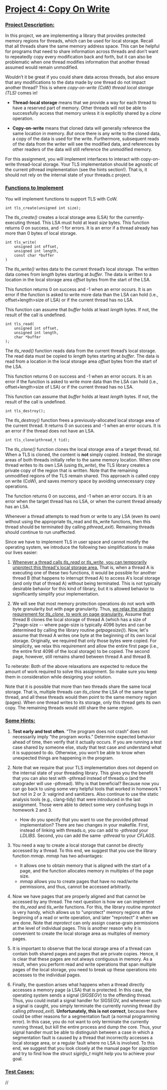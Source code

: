 # <ins>Project 4: Copy On Write</ins>

### <ins>Project Description:</ins>

In this project, we are implementing a library that provides protected memory regions for threads, which can be used for local storage. Recall that all threads share the same memory address space. This can be helpful for programs that need to share information across threads and don’t want to repeatedly copy every modification back and forth, but it can also be problematic when one thread modifies information that another thread assumed would remain unmodified.

Wouldn’t it be great if you could share data across threads, but also ensure that any modifications to the data made by one thread do not impact another thread? This is where *copy-on-write (CoW) thread local storage (TLS)* comes in!

* __Thread-local storage__ means that we provide a way for each thread to have a reserved part of memory. Other threads will not be able to successfully access that memory unless it is explicitly shared by a *clone* operation.

* __Copy-on-write__ means that cloned data will generally reference the same location in memory. _But_ once there is any write to the cloned data, a copy of the data is used for the write. Furthermore, subsequent reads of the data from the writer will see the modified data, and references by other readers of the data will still reference the unmodified memory.

For this assignment, you will implement interfaces to interact with copy-on-write thread-local storage. Your TLS implementation should be agnostic of the current pthread implementation (see the hints section!). That is, it should not rely on the internal state of your threads.c project.


### <ins>Functions to Implement</ins>

You will implement functions to support TLS with CoW.

    int tls_create(unsigned int size);

The *tls_create()* creates a local storage area (LSA) for the currently-executing thread. This
LSA must hold at least *size* bytes.
This function returns 0 on success, and -1 for errors. It is an error if a thread already has more
than 0 bytes of local storage.

    int tls_write(
        unsigned int offset,
        unsigned int length,
        const char *buffer
    )

The *tls_write()* writes data to the current thread’s local storage. The written data comes from *length* bytes starting at *buffer*. The data is written to a location in the local storage area *offset* bytes from the start of the LSA.

This function returns 0 on success and -1 when an error occurs. It is an error if the function is asked to write more data than the LSA can hold (i.e., offset+length>size of LSA) or if the current thread has no LSA.

This function can assume that *buffer* holds at least *length* bytes. If not, the result of the call is undefined.

    int tls_read(
        unsigned int offset,
        unsigned int length, 
        char *buffer
    );
 
The *tls_read()* function reads data from the current thread’s local storage. The read data must be copied to *length* bytes starting at *buffer*. The data is read from a location in the local storage area *offset* bytes from the start of the LSA.

This function returns 0 on success and -1 when an error occurs. It is an error if the function is asked to write more data than the LSA can hold (i.e., offset+length>size of LSA) or if the current thread has no LSA.

This function can assume that *buffer* holds at least *length* bytes. If not, the result of the call is undefined.

    int tls_destroy();

The *tls_destroy()* function frees a previously-allocated local storage area of the current thread. It returns 0 on success and -1 when an error occurs. It is an error if the thread does not have an LSA.

    int tls_clone(pthread_t tid);

The *tls_clone()* function clones the local storage area of a target thread, *tid*. When a TLS is cloned, the content is **not** simply copied. Instead, the storage areas of both threads initially refer to the same memory location. When one thread writes to its own LSA (using *tls_write*), the TLS library creates a private copy of the region that is written. Note that the remaining unmodified regions of the TLS remain shared. This approach is called copy on write (CoW), and saves memory space by avoiding unnecessary copy operations.

The function returns 0 on success, and -1 when an error occurs. It is an error when the target thread has no LSA, or when the current thread already has an LSA.

Whenever a thread attempts to read from or write to any LSA (even its own) without using the appropriate tls_read and tls_write functions, then this thread should be terminated (by calling *pthread_exit*). Remaining threads should continue to run unaffected.

Since we have to implement TLS in user space and cannot modify the operating system, we introduce the following two simplifications to make our lives easier:

1. <ins>Whenever a thread calls *tls_read* or *tls_write*, you can temporarily unprotect this thread's local storage area.</ins> That is, when a thread A is executing one of these two functions, it would be possible for another thread B (that happens to interrupt thread A) to access A's local storage (and only that of thread A) without being terminated. This is not typically desirable behavior for this kind of library, but it is allowed behavior to significantly simplify your implementation.

2. We will see that most memory protection operations do not work with byte granularity but with page granularity. Thus, <ins>we relax the sharing requirement for *tls_clone*, to work on page granularity.</ins> Assume that thread B clones the local storage of thread A (which has a size of 2*page-size -- where page-size is typically 4096 bytes and can be determined by calling the library routine _getpagesize()_). Now, let's assume that thread A writes one byte at the beginning of its own local storage. Originally, we required that only those bytes were copied. For simplicity, we relax this requirement and allow the entire first page (i.e., the entire first 4096 of the local storage) to be copied. The second page, however, still remains shared between thread A and thread B.

To reiterate: Both of the above relaxations are expected to reduce the amount of work required to solve this assignment. So make sure you keep them in consideration while designing your solution.

Note that it is possible that more than two threads share the same local storage. That is, multiple threads can *tls_clone* the LSA of the same target thread, and all these threads would then point to the same memory region (pages). When one thread writes to its storage, only this thread gets its own copy. The remaining threads would still share the same region.

### <ins>Some Hints:</ins>

1. **Test early and test often**. “The program does not crash” does not necessarily imply “the program works.” Determine expected behavior ahead of time, then verify that it actually occurs. If you are running a test case shared by someone else, study that test case and understand what it is supposed to do. Otherwise, you won’t be able to know when unexpected things are happening in the program.

2. Note that we require that your TLS implementation does not depend on the internal state of your threading library. This gives you the benefit that you can also test with -pthread instead of threads.o (and the autograder will use -pthread). Why is that beneficial? Because now you can go back to using some very helpful tools that worked in homework 1 but not in 2 or 3: valgrind and sanitizers. Also continue to use the static analysis tools (e.g., clang-tidy) that were introduced in the last assignment. Those were able to detect some very confusing bugs in homework 2 and 3.
    * How do you specify that you want to use the provided pthread implementation? There are two changes in your makefile. First, instead of linking with threads.o, you can add to *-pthread* your *LDLIBS*. Second, you can add the same *-pthread* to your *CFLAGS*.

3. You need a way to create a local storage that cannot be directly accessed by a thread. To this end, we suggest that you use the library function *mmap*. *mmap* has two advantages:
    * It allows one to obtain memory that is aligned with the start of a page, and the function allocates memory in multiples of the page size.
    * _mmap_ allows you to create pages that have no read/write permissions, and thus, cannot be accessed arbitrarily.

4. Now we have pages that are properly aligned and that cannot be accessed by any thread. The next question is how we can implement the *tls_read* and *tls_write* functions. For this, the library routine *mprotect* is very handy, which allows us to "unprotect" memory regions at the beginning of a read or write operation, and later "reprotect" it when we are done. Note that *mprotect* can only assign coarse-grain permissions at the level of individual pages. This is another reason why it is convenient to create the local storage area as multiples of memory pages.

5. It is important to observe that the local storage area of a thread can contain both shared
pages and pages that are private copies. Hence, it is clear that these pages are not always contiguous in memory. As a result, when you perform read and write operations that span multiple pages of the local storage, you need to break up these operations into accesses to the individual pages.

6. Finally, the question arises what happens when a thread directly accesses a memory page (a LSA) that is protected. In this case, the operating system sends a signal (*SIGSEGV*) to the offending thread. Thus, you could install a signal handler for SIGSEGV, and whenever such a signal is caught, you simply terminate the currently running thread (by calling *pthread_exit*). **Unfortunately, this is not correct**, because there could be other reasons for a segmentation fault (a normal programming error). In this case, you do not want to only terminate the currently running thread, but kill the entire process and dump the core. Thus, your signal handler must be able to distinguish between a case in which a segmentation fault is caused by a thread that incorrectly accesses a local storage area, or a regular fault where no LSA is involved. To this end, we suggest that you look closely at the manual page for *sigaction* and try to find how the struct *siginfo_t* might help you to achieve your goal.

### <ins>Test Cases:</ins>

//